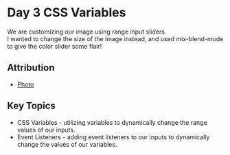 # Day 3 CSS Variables

We are customizing our image using range input sliders.  
I wanted to change the size of the image instead, and used mix-blend-mode to give the color slider some flair!  

## Attribution

* [Photo](https://unsplash.com/photos/green-grass-field-during-sunset-_RBcxo9AU-U)

## Key Topics

* CSS Variables - utilizing variables to dynamically change the range values of our inputs.
* Event Listeners - adding event listeners to our inputs to dynamically change the values of our variables.
